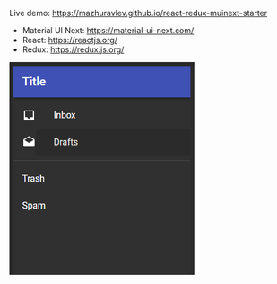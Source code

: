 Live demo: https://mazhuravlev.github.io/react-redux-muinext-starter

* Material UI Next: https://material-ui-next.com/
* React: https://reactjs.org/
* Redux: https://redux.js.org/

![Screenshot](https://github.com/mazhuravlev/react-redux-muinext-starter/raw/master/screenshot.png)
